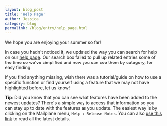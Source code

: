 ```yaml
---
layout: blog_post
title: 'Help Page'
author: Jessica
category: blog
permalink: /blog/entry/help_page.html
---
```


We hope you are enjoying your summer so far!

In case you hadn't noticed it, we updated the way you can search for help on our [help page](http://mailplaneapp.com/help). Our search box failed to pull up related entries some of the time so we've simplified and now you can see them by category, for easy finding.

If you find anything missing, wish there was a tutorial/guide on how to use a specific function or find yourself using a feature that we may not have highlighted before, let us know!

**Tip**: Did you know that you can see what features have been added to the newest updates? There's a simple way to access that information so you can stay up to date with the features as you update. The easiest way is by clicking on the Mailplane menu, `Help > Release Notes`. You can also [use this link](http://mailplaneapp.com/releases/mailplane3.html) to read all the latest details.